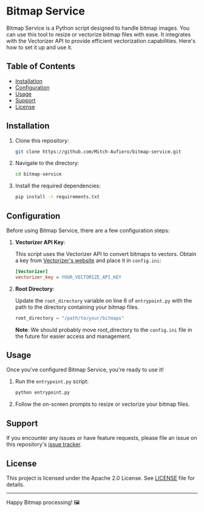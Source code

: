 # Bitmap Service

Bitmap Service is a Python script designed to handle bitmap images. You can use this tool to resize or vectorize bitmap files with ease. It integrates with the Vectorizer API to provide efficient vectorization capabilities. Here's how to set it up and use it.

## Table of Contents

- [Installation](#installation)
- [Configuration](#configuration)
- [Usage](#usage)
- [Support](#support)
- [License](#license)

## Installation

1. Clone this repository:

    ```bash
    git clone https://github.com/Mitch-Aufiero/bitmap-service.git
    ```

2. Navigate to the directory:

    ```bash
    cd bitmap-service
    ```

3. Install the required dependencies:

    ```bash
    pip install -r requirements.txt
    ```

## Configuration

Before using Bitmap Service, there are a few configuration steps:

1. **Vectorizer API Key**: 

    This script uses the Vectorizer API to convert bitmaps to vectors. Obtain a key from [Vectorizer's website](https://vectorizer.io) and place it in `config.ini`:

    ```ini
    [Vectorizer]
    vectorizer_key = YOUR_VECTORIZE_API_KEY
    ```

2. **Root Directory**: 

    Update the `root_directory` variable on line 6 of `entrypoint.py` with the path to the directory containing your bitmap files. 

    ```python
    root_directory = "/path/to/your/bitmaps"
    ```

    **Note**: We should probably move root_directory to the `config.ini` file in the future for easier access and management.

## Usage

Once you've configured Bitmap Service, you're ready to use it!

1. Run the `entrypoint.py` script:

    ```bash
    python entrypoint.py
    ```

2. Follow the on-screen prompts to resize or vectorize your bitmap files.

## Support

If you encounter any issues or have feature requests, please file an issue on this repository's [issue tracker](https://github.com/yourusername/bitmapservicerepo/issues).

## License

This project is licensed under the Apache 2.0 License. See [LICENSE](LICENSE) file for details.

---

Happy Bitmap processing! 🖼️
